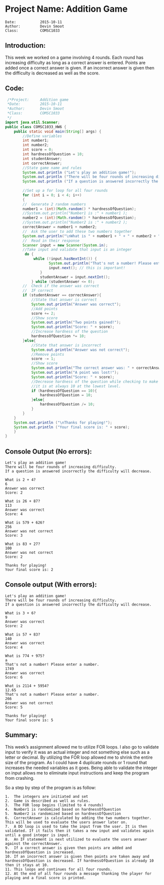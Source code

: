 # Project Name: Addition Game
    Date:			2015-10-11
    Author: 		Devin Smoot
    Class:		    COMSC1033
 
##  Introduction:
 This week we worked on a game involving 4 rounds. Each round has increasing difficulty as long as a correct answer is entered. Points are added once a correct answer is given. If an incorrect answer is given then the difficulty is decreased as well as the score.
 
## Code:
```java
 /*Project:		Addition game
 *Date:			2015-10-11
 *Author:		Devin Smoot
 *Class:		COMSC1033
 */
import java.util.Scanner;
public class COMSC1033_HW6 {
	public static void main(String[] args) {
		//Define variables
		int number1;
		int number2;
		int score = 0;
		int hardnessOfQuestion = 10;
		int studentAnswer;
		int correctAnswer;
		//State game name and rules
		System.out.println ("Let's play an addition game!");
		System.out.println ("There will be four rounds of increasing difficulty.");
		System.out.println ("If a question is answered incorrectly the difficulty will decrease.");
		
		//Set up a for loop for all four rounds
		for (int i = 0; i < 4; i++)
		{
		//	Generate 2 random numbers
		number1 = (int)(Math.random() * hardnessOfQuestion);
		//System.out.println("Number1 is :" + number1 );
		number2 = (int)(Math.random() * hardnessOfQuestion);
		//System.out.println("Number2 is :" + number2 );
		correctAnswer = number1 + number2;
		//  Ask the user to add these two numbers together
		System.out.println("\nWhat is " + number1 + " + " + number2 + "?");
		//  Read in their response
		Scanner input = new Scanner(System.in);
		//Take input and validate that input is an integer
		 do {
			 while (!input.hasNextInt()) {
		            System.out.println("That's not a number! Please enter a number.");
		            input.next(); // this is important!
		        }
		        studentAnswer = input.nextInt();
		    } while (studentAnswer <= 0);
		//  Check if the answer was correct
		//	IF correct
		if (studentAnswer == correctAnswer){
			//State that answer is correct
			System.out.println("Answer was correct");
			//Add points
			score += 2;
			//Show score
			System.out.println("Two points gained!");
			System.out.println("Score: " + score);
			//Increase hardness of the question
			hardnessOfQuestion *= 10;
		}else{
			//State that answer is incorrect
			System.out.println("Answer was not correct");
			//Remove points
			score -= 1;
			//Show score
			System.out.println("The correct answer was: " + correctAnswer);
			System.out.println("A point was lost!");
			System.out.println("Score: " + score);
			//Decrease hardness of the question while checking to make sure
			//it is at always 10 at the lowest level.
			if (hardnessOfQuestion == 10){
				hardnessOfQuestion = 10;
			}else{
				hardnessOfQuestion /= 10;
			}
		}
	}
	System.out.println ("\nThanks for playing!");
	System.out.println ("Your final score is: " + score);
	}
}
```

## Console Output (No errors):
```
Let's play an addition game!
There will be four rounds of increasing difficulty.
If a question is answered incorrectly the difficulty will decrease.

What is 2 + 4?
6
Answer was correct
Score: 2

What is 26 + 87?
113
Answer was correct
Score: 4

What is 579 + 626?
256
Answer was not correct
Score: 3

What is 83 + 27?
100
Answer was not correct
Score: 2

Thanks for playing!
Your final score is: 2
```

## Console output (With errors):
```
Let's play an addition game!
There will be four rounds of increasing difficulty.
If a question is answered incorrectly the difficulty will decrease.

What is 3 + 6?
9
Answer was correct
Score: 2

What is 57 + 83?
140
Answer was correct
Score: 4

What is 774 + 975?
a
That's not a number! Please enter a number.
1749
Answer was correct
Score: 6

What is 2114 + 5954?
12.65
That's not a number! Please enter a number.
266
Answer was not correct
Score: 5

Thanks for playing!
Your final score is: 5
```

## Summary:
This week’s assignment allowed me to utilize FOR loops. I also go to validate input to verify it was an actual integer and not something else such as a letter or decimal. By utilizing the FOR loop allowed me to shrink the entire size of the program. As I could have 4 duplicate rounds or 1 round that increases the needed variables as it goes. Being able to validate the integer on input allows me to eliminate input instructions and keep the program from crashing. 

So a step by step of the program is as follow:

    1.  The integers are initiated and set
    2.	Game is described as well as rules.
    3.	The FOR loop begins (limited to 4 rounds)
    4.	Number1 is randomized based on hardnessOfQuestion
    5.	Number2 is randomized based on hardnessOfQuestion
    6.	CorrectAnswer is calculated by adding the two numbers together. This will be used to evaluate the users answer later on.
    7.	A DO loop is used to take the input from the user. It is then validated. If it fails then it takes a new input and validates again until a good integer is input.
    8.	An IF statement is next utilized to evaluate the users answer against the correctAnswer.
    9.	If a correct answer is given then points are added and hardnessOfQuestion is increased.
    10.	If an incorrect answer is given then points are taken away and hardnessOfQuestion is decreased. If hardnessOfQuestion is already 10 then it stays at 10.
    11.	This loops and continues for all four rounds.
    12.	At the end of all four rounds a message thanking the player for playing and a final score is printed.
